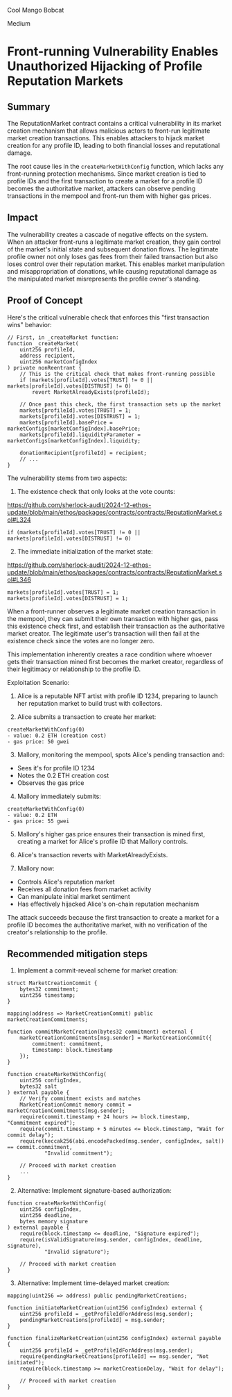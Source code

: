 Cool Mango Bobcat

Medium

# Front-running Vulnerability Enables Unauthorized Hijacking of Profile Reputation Markets

## Summary

The ReputationMarket contract contains a critical vulnerability in its market creation mechanism that allows malicious actors to front-run legitimate market creation transactions. This enables attackers to hijack market creation for any profile ID, leading to both financial losses and reputational damage.

The root cause lies in the `createMarketWithConfig` function, which lacks any front-running protection mechanisms. Since market creation is tied to profile IDs and the first transaction to create a market for a profile ID becomes the authoritative market, attackers can observe pending transactions in the mempool and front-run them with higher gas prices.

## Impact
The vulnerability creates a cascade of negative effects on the system. When an attacker front-runs a legitimate market creation, they gain control of the market's initial state and subsequent donation flows. The legitimate profile owner not only loses gas fees from their failed transaction but also loses control over their reputation market. This enables market manipulation and misappropriation of donations, while causing reputational damage as the manipulated market misrepresents the profile owner's standing.

## Proof of Concept

Here's the critical vulnerable check that enforces this "first transaction wins" behavior:

```solidity
// First, in _createMarket function:
function _createMarket(
    uint256 profileId,
    address recipient,
    uint256 marketConfigIndex
) private nonReentrant {
    // This is the critical check that makes front-running possible
    if (markets[profileId].votes[TRUST] != 0 || markets[profileId].votes[DISTRUST] != 0)
        revert MarketAlreadyExists(profileId);

    // Once past this check, the first transaction sets up the market
    markets[profileId].votes[TRUST] = 1;
    markets[profileId].votes[DISTRUST] = 1;
    markets[profileId].basePrice = marketConfigs[marketConfigIndex].basePrice;
    markets[profileId].liquidityParameter = marketConfigs[marketConfigIndex].liquidity;

    donationRecipient[profileId] = recipient;
    // ...
}
```

The vulnerability stems from two aspects:

1. The existence check that only looks at the vote counts:

https://github.com/sherlock-audit/2024-12-ethos-update/blob/main/ethos/packages/contracts/contracts/ReputationMarket.sol#L324

```solidity
if (markets[profileId].votes[TRUST] != 0 || markets[profileId].votes[DISTRUST] != 0)
```

2. The immediate initialization of the market state:

https://github.com/sherlock-audit/2024-12-ethos-update/blob/main/ethos/packages/contracts/contracts/ReputationMarket.sol#L346

```solidity
markets[profileId].votes[TRUST] = 1;
markets[profileId].votes[DISTRUST] = 1;
```

When a front-runner observes a legitimate market creation transaction in the mempool, they can submit their own transaction with higher gas, pass this existence check first, and establish their transaction as the authoritative market creator. The legitimate user's transaction will then fail at the existence check since the votes are no longer zero.

This implementation inherently creates a race condition where whoever gets their transaction mined first becomes the market creator, regardless of their legitimacy or relationship to the profile ID.

Exploitation Scenario:

1. Alice is a reputable NFT artist with profile ID 1234, preparing to launch her reputation market to build trust with collectors.

2. Alice submits a transaction to create her market:
```solidity
createMarketWithConfig(0) 
- value: 0.2 ETH (creation cost)
- gas price: 50 gwei
```

3. Mallory, monitoring the mempool, spots Alice's pending transaction and:
- Sees it's for profile ID 1234
- Notes the 0.2 ETH creation cost
- Observes the gas price

4. Mallory immediately submits:
```solidity
createMarketWithConfig(0)
- value: 0.2 ETH
- gas price: 55 gwei
```

5. Mallory's higher gas price ensures their transaction is mined first, creating a market for Alice's profile ID that Mallory controls.

6. Alice's transaction reverts with MarketAlreadyExists.

7. Mallory now:
- Controls Alice's reputation market
- Receives all donation fees from market activity
- Can manipulate initial market sentiment
- Has effectively hijacked Alice's on-chain reputation mechanism

The attack succeeds because the first transaction to create a market for a profile ID becomes the authoritative market, with no verification of the creator's relationship to the profile.

## Recommended mitigation steps

1. Implement a commit-reveal scheme for market creation:
```solidity
struct MarketCreationCommit {
    bytes32 commitment;
    uint256 timestamp;
}

mapping(address => MarketCreationCommit) public marketCreationCommitments;

function commitMarketCreation(bytes32 commitment) external {
    marketCreationCommitments[msg.sender] = MarketCreationCommit({
        commitment: commitment,
        timestamp: block.timestamp
    });
}

function createMarketWithConfig(
    uint256 configIndex,
    bytes32 salt
) external payable {
    // Verify commitment exists and matches
    MarketCreationCommit memory commit = marketCreationCommitments[msg.sender];
    require(commit.timestamp + 24 hours >= block.timestamp, "Commitment expired");
    require(commit.timestamp + 5 minutes <= block.timestamp, "Wait for commit delay");
    require(keccak256(abi.encodePacked(msg.sender, configIndex, salt)) == commit.commitment, 
            "Invalid commitment");
            
    // Proceed with market creation
    ...
}
```

2. Alternative: Implement signature-based authorization:
```solidity
function createMarketWithConfig(
    uint256 configIndex,
    uint256 deadline,
    bytes memory signature
) external payable {
    require(block.timestamp <= deadline, "Signature expired");
    require(isValidSignature(msg.sender, configIndex, deadline, signature), 
            "Invalid signature");
            
    // Proceed with market creation
}
```

3. Alternative: Implement time-delayed market creation:
```solidity
mapping(uint256 => address) public pendingMarketCreations;

function initiateMarketCreation(uint256 configIndex) external {
    uint256 profileId = _getProfileIdForAddress(msg.sender);
    pendingMarketCreations[profileId] = msg.sender;
}

function finalizeMarketCreation(uint256 configIndex) external payable {
    uint256 profileId = _getProfileIdForAddress(msg.sender);
    require(pendingMarketCreations[profileId] == msg.sender, "Not initiated");
    require(block.timestamp >= marketCreationDelay, "Wait for delay");
    
    // Proceed with market creation
}
```